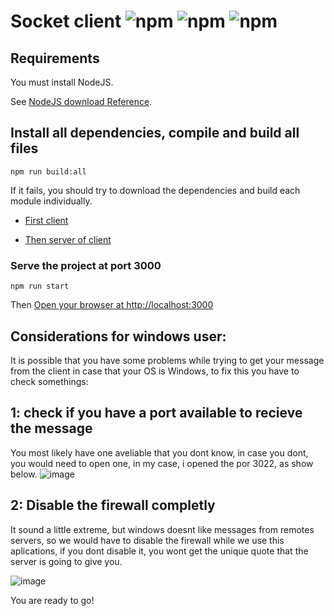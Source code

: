 # Socket client ![npm](https://img.shields.io/badge/nestjs.7.5.1-green) ![npm](https://img.shields.io/badge/vue.2.6.11-green) ![npm](https://img.shields.io/badge/socketio.2.3.0-blue)

## Requirements

You must install NodeJS.

See [NodeJS download Reference](https://nodejs.org/es/download/).


## Install all dependencies, compile and build all files
```
npm run build:all
```

If it fails, you should try to download the dependencies and build each module individually.

- [First client](./apps/client/README.md)

- [Then server of client](./apps/client/README.md)

### Serve the project at port 3000
```
npm run start
```

Then [Open your browser at http://localhost:3000](http://localhost:3000)

## Considerations for windows user: 

It is possible that you have some problems while trying to get your message from the client in case that your OS is Windows, to fix this you have to check somethings:

## 1: check if you have a port available to recieve the message

You most likely have one aveliable that you dont know, in case you dont, you would need to open one, in my case, i opened the por 3022, as show below.
![image](https://user-images.githubusercontent.com/44983658/99152536-c51ee780-2678-11eb-9208-10c19a4f0a10.png)

## 2: Disable the firewall completly

It sound a little extreme, but windows doesnt like messages from remotes servers, so we would have to disable the firewall while we use this aplications, if you dont disable it, you wont get the unique quote that the server is going to give you.

![image](https://user-images.githubusercontent.com/44983658/99152656-6e65dd80-2679-11eb-8d84-6bdbe2a6da87.png)


You are ready to go!
